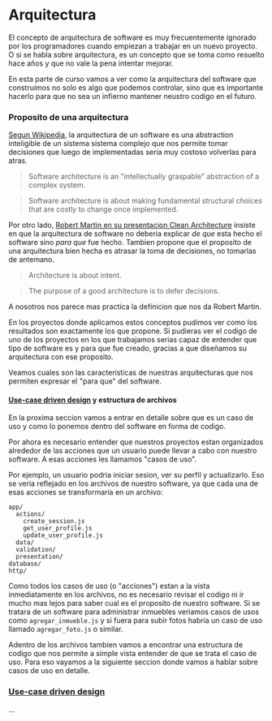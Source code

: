 # Arquitectura

El concepto de arquitectura de software es muy frecuentemente ignorado por los programadores cuando empiezan a trabajar en un nuevo proyecto. O si se habla sobre arquitectura, es un concepto que se toma como resuelto hace años y que no vale la pena intentar mejorar.

En esta parte de curso vamos a ver como la arquitectura del software que construimos no solo es algo que podemos controlar, sino que es importante hacerlo para que no sea un infierno mantener neustro codigo en el futuro.

### Proposito de una arquitectura

[Segun Wikipedia](https://en.wikipedia.org/wiki/Software_architecture), la arquitectura de un software es una abstraction inteligible de un sistema sistema complejo que nos permite tomar decisiones que luego de implementadas seria muy costoso volverlas para atras.

> Software architecture is an "intellectually graspable" abstraction of a complex system.

> Software architecture is about making fundamental structural choices that are costly to change once implemented.

Por otro lado, [Robert Martin en su presentacion Clean Architecture](https://www.youtube.com/watch?v=Nsjsiz2A9mg) insiste en que la arquitectura de software no deberia explicar *de que* esta hecho el software sino *para que* fue hecho. Tambien propone que el proposito de una arquitectura bien hecha es atrasar la toma de decisiones, no tomarlas de antemano.

> Architecture is about intent.

> The purpose of a good architecture is to defer decisions.

A nosotros nos parece mas practica la definicion que nos da Robert Martin.

En los proyectos donde aplicamos estos conceptos pudimos ver como los resultados son exactamente los que propone. Si pudieras ver el codigo de uno de los proyectos en los que trabajamos serias capaz de entender que tipo de software es y para que fue creado, gracias a que diseñamos su arquitectura con ese proposito.

Veamos cuales son las caracteristicas de nuestras arquitecturas que nos permiten expresar el "para que" del software.

#### [Use-case driven design](https://en.wikipedia.org/wiki/Use_case) y estructura de archivos

En la proxima seccion vamos a entrar en detalle sobre que es un caso de uso y como lo ponemos dentro del software en forma de codigo.

Por ahora es necesario entender que nuestros proyectos estan organizados alrededor de las acciones que un usuario puede llevar a cabo con nuestro software. A esas acciones les llamamos "casos de uso".

Por ejemplo, un usuario podria iniciar sesion, ver su perfil y actualizarlo. Eso se veria reflejado en los archivos de nuestro software, ya que cada una de esas acciones se transformaria en un archivo:

```
app/
  actions/
    create_session.js
    get_user_profile.js
    update_user_profile.js
  data/
  validation/
  presentation/
database/
http/
```

Como todos los casos de uso (o "acciones") estan a la vista inmediatamente en los archivos, no es necesario revisar el codigo ni ir mucho mas lejos para saber cual es el proposito de nuestro software. Si se tratara de un software para administrar inmuebles veriamos casos de usos como `agregar_inmueble.js` y si fuera para subir fotos habria un caso de uso llamado `agregar_foto.js` o similar.

Adentro de los archivos tambien vamos a encontrar una estructura de codigo que nos permite a simple vista entender de que se trata el caso de uso. Para eso vayamos a la siguiente seccion donde vamos a hablar sobre casos de uso en detalle.

### [Use-case driven design](https://en.wikipedia.org/wiki/Use_case)

...